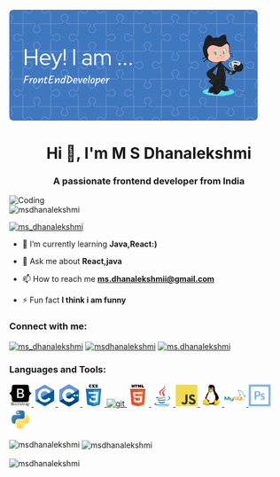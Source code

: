 ![](https://github.com/MsDhanalekshmi/MsDhanalekshmi/blob/main/github-header-image.png)
<h1 align="center">Hi 👋, I'm M S Dhanalekshmi</h1>
<h3 align="center">A passionate frontend developer from India</h3>
<img align="right" alt="Coding" width="550" src="https://media.giphy.com/media/L1R1tvI9svkIWwpVYr/giphy.gif"
<p align="left"> <img src="https://komarev.com/ghpvc/?username=msdhanalekshmi&label=Profile%20views&color=0e75b6&style=flat" alt="msdhanalekshmi" /> </p>

<p align="left"> <a href="https://twitter.com/ms_dhanalekshmi" target="blank"><img src="https://img.shields.io/twitter/follow/ms_dhanalekshmi?logo=twitter&style=for-the-badge" alt="ms_dhanalekshmi" /></a> </p>

- 🌱 I’m currently learning **Java,React:)**

- 💬 Ask me about **React,java**

- 📫 How to reach me **ms.dhanalekshmii@gmail.com**

- ⚡ Fun fact **I think i am funny**

<h3 align="left">Connect with me:</h3>
<p align="left">
<a href="https://twitter.com/ms_dhanalekshmi" target="blank"><img align="center" src="https://raw.githubusercontent.com/rahuldkjain/github-profile-readme-generator/master/src/images/icons/Social/twitter.svg" alt="ms_dhanalekshmi" height="30" width="40" /></a>
<a href="https://linkedin.com/in/msdhanalekshmi" target="blank"><img align="center" src="https://raw.githubusercontent.com/rahuldkjain/github-profile-readme-generator/master/src/images/icons/Social/linked-in-alt.svg" alt="msdhanalekshmi" height="30" width="40" /></a>
<a href="https://instagram.com/ms.dhanalekshmi" target="blank"><img align="center" src="https://raw.githubusercontent.com/rahuldkjain/github-profile-readme-generator/master/src/images/icons/Social/instagram.svg" alt="ms.dhanalekshmi" height="30" width="40" /></a>
</p>

<h3 align="left">Languages and Tools:</h3>
<p align="left"> <a href="https://getbootstrap.com" target="_blank" rel="noreferrer"> <img src="https://raw.githubusercontent.com/devicons/devicon/master/icons/bootstrap/bootstrap-plain-wordmark.svg" alt="bootstrap" width="40" height="40"/> </a> <a href="https://www.cprogramming.com/" target="_blank" rel="noreferrer"> <img src="https://raw.githubusercontent.com/devicons/devicon/master/icons/c/c-original.svg" alt="c" width="40" height="40"/> </a> <a href="https://www.w3schools.com/cpp/" target="_blank" rel="noreferrer"> <img src="https://raw.githubusercontent.com/devicons/devicon/master/icons/cplusplus/cplusplus-original.svg" alt="cplusplus" width="40" height="40"/> </a> <a href="https://www.w3schools.com/css/" target="_blank" rel="noreferrer"> <img src="https://raw.githubusercontent.com/devicons/devicon/master/icons/css3/css3-original-wordmark.svg" alt="css3" width="40" height="40"/> </a> <a href="https://git-scm.com/" target="_blank" rel="noreferrer"> <img src="https://www.vectorlogo.zone/logos/git-scm/git-scm-icon.svg" alt="git" width="40" height="40"/> </a> <a href="https://www.w3.org/html/" target="_blank" rel="noreferrer"> <img src="https://raw.githubusercontent.com/devicons/devicon/master/icons/html5/html5-original-wordmark.svg" alt="html5" width="40" height="40"/> </a> <a href="https://www.java.com" target="_blank" rel="noreferrer"> <img src="https://raw.githubusercontent.com/devicons/devicon/master/icons/java/java-original.svg" alt="java" width="40" height="40"/> </a> <a href="https://developer.mozilla.org/en-US/docs/Web/JavaScript" target="_blank" rel="noreferrer"> <img src="https://raw.githubusercontent.com/devicons/devicon/master/icons/javascript/javascript-original.svg" alt="javascript" width="40" height="40"/> </a> <a href="https://www.linux.org/" target="_blank" rel="noreferrer"> <img src="https://raw.githubusercontent.com/devicons/devicon/master/icons/linux/linux-original.svg" alt="linux" width="40" height="40"/> </a> <a href="https://www.mysql.com/" target="_blank" rel="noreferrer"> <img src="https://raw.githubusercontent.com/devicons/devicon/master/icons/mysql/mysql-original-wordmark.svg" alt="mysql" width="40" height="40"/> </a> <a href="https://www.photoshop.com/en" target="_blank" rel="noreferrer"> <img src="https://raw.githubusercontent.com/devicons/devicon/master/icons/photoshop/photoshop-line.svg" alt="photoshop" width="40" height="40"/> </a> <a href="https://www.python.org" target="_blank" rel="noreferrer"> <img src="https://raw.githubusercontent.com/devicons/devicon/master/icons/python/python-original.svg" alt="python" width="40" height="40"/> </a> </p>

<p><img align="left" src="https://github-readme-stats.vercel.app/api/top-langs?username=msdhanalekshmi&show_icons=true&locale=en&layout=compact" alt="msdhanalekshmi" /></p>

<p>&nbsp;<img align="center" src="https://github-readme-stats.vercel.app/api?username=msdhanalekshmi&show_icons=true&locale=en" alt="msdhanalekshmi" /></p>

<p><img align="center" src="https://github-readme-streak-stats.herokuapp.com/?user=msdhanalekshmi&" alt="msdhanalekshmi" /></p>

